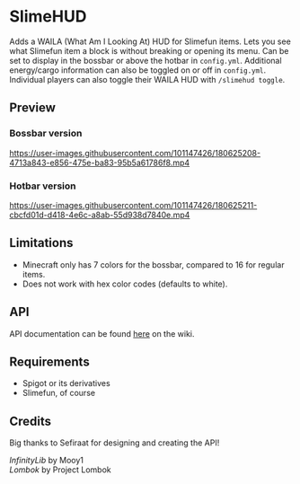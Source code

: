 # SlimeHUD

Adds a WAILA (What Am I Looking At) HUD for Slimefun items. Lets you see what Slimefun item a block is without breaking or opening its menu. Can be set to display in the bossbar or above the hotbar in `config.yml`. Additional energy/cargo information can also be toggled on or off in `config.yml`. Individual players can also toggle their WAILA HUD with `/slimehud toggle`.

## Preview

### Bossbar version

<https://user-images.githubusercontent.com/101147426/180625208-4713a843-e856-475e-ba83-95b5a61786f8.mp4>

### Hotbar version

<https://user-images.githubusercontent.com/101147426/180625211-cbcfd01d-d418-4e6c-a8ab-55d938d7840e.mp4>

## Limitations

- Minecraft only has 7 colors for the bossbar, compared to 16 for regular items.
- Does not work with hex color codes (defaults to white).

## API

API documentation can be found [here](https://github.com/SchnTgaiSpock/SlimeHUD/wiki/API-Usage) on the wiki.

## Requirements

- Spigot or its derivatives
- Slimefun, of course

## Credits

Big thanks to Sefiraat for designing and creating the API!

*InfinityLib* by Mooy1\
*Lombok* by Project Lombok
